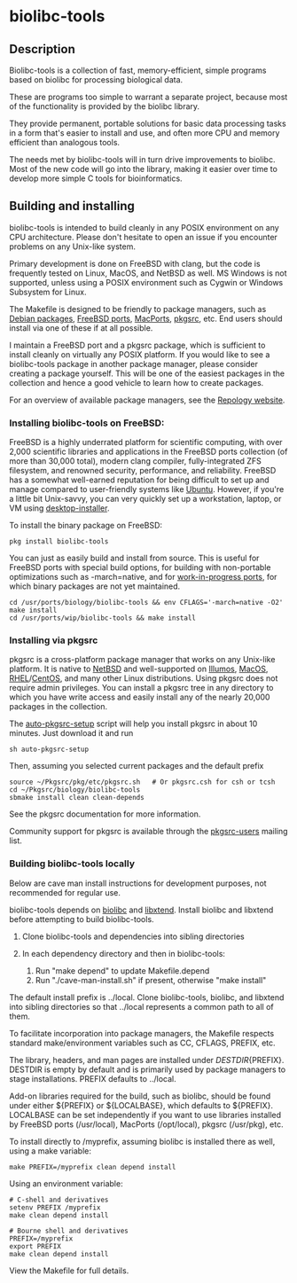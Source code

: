 # biolibc-tools

## Description

Biolibc-tools is a collection of fast, memory-efficient, simple programs
based on biolibc for processing biological data.

These are programs too simple to warrant a separate project, because most
of the functionality is provided by the biolibc library.

They provide permanent, portable solutions for basic data processing tasks
in a form that's easier to install and use, and often more CPU and memory
efficient than analogous tools.

The needs met by biolibc-tools will in turn drive improvements to biolibc.
Most of the new code will go into the library, making it easier over time
to develop more simple C tools for bioinformatics.

## Building and installing

biolibc-tools is intended to build cleanly in any POSIX environment on
any CPU architecture.  Please
don't hesitate to open an issue if you encounter problems on any
Unix-like system.

Primary development is done on FreeBSD with clang, but the code is frequently
tested on Linux, MacOS, and NetBSD as well.  MS Windows is not supported,
unless using a POSIX environment such as Cygwin or Windows Subsystem for Linux.

The Makefile is designed to be friendly to package managers, such as
[Debian packages](https://www.debian.org/distrib/packages),
[FreeBSD ports](https://www.freebsd.org/ports/),
[MacPorts](https://www.macports.org/), [pkgsrc](https://pkgsrc.org/), etc.
End users should install via one of these if at all possible.

I maintain a FreeBSD port and a pkgsrc package, which is sufficient to install
cleanly on virtually any POSIX platform.  If you would like to see a
biolibc-tools package in another package manager, please consider creating a
package yourself.  This will be one of the easiest packages in the collection
and hence a good vehicle to learn how to create packages.

For an overview of available package managers, see the
[Repology website](https://repology.org/).

### Installing biolibc-tools on FreeBSD:

FreeBSD is a highly underrated platform for scientific computing, with over
2,000 scientific libraries and applications in the FreeBSD ports collection
(of more than 30,000 total), modern clang compiler, fully-integrated ZFS
filesystem, and renowned security, performance, and reliability.
FreeBSD has a somewhat well-earned reputation for being difficult to set up
and manage compared to user-friendly systems like [Ubuntu](https://ubuntu.com/).
However, if you're a little bit Unix-savvy, you can very quickly set up a
workstation, laptop, or VM using
[desktop-installer](http://www.acadix.biz/desktop-installer.php).

To install the binary package on FreeBSD:

```
pkg install biolibc-tools
```
You can just as easily build and install from source.  This is useful for
FreeBSD ports with special build options, for building with non-portable
optimizations such as -march=native, and for 
[work-in-progress ports](https://github.com/outpaddling/freebsd-ports-wip),
for which binary packages are not yet maintained.

```
cd /usr/ports/biology/biolibc-tools && env CFLAGS='-march=native -O2' make install
cd /usr/ports/wip/biolibc-tools && make install
```

### Installing via pkgsrc

pkgsrc is a cross-platform package manager that works on any Unix-like
platform. It is native to [NetBSD](https://www.netbsd.org/) and well-supported
on [Illumos](https://illumos.org/), [MacOS](https://www.apple.com/macos/),
[RHEL](https://www.redhat.com)/[CentOS](https://www.centos.org/), and
many other Linux distributions.
Using pkgsrc does not require admin privileges.  You can install a pkgsrc
tree in any directory to which you have write access and easily install any
of the nearly 20,000 packages in the collection.

The
[auto-pkgsrc-setup](https://github.com/outpaddling/auto-admin/blob/master/User-scripts/auto-pkgsrc-setup)
script will help you install pkgsrc in about 10 minutes.  Just download it
and run

```
sh auto-pkgsrc-setup
```

Then, assuming you selected current packages and the default prefix

```
source ~/Pkgsrc/pkg/etc/pkgsrc.sh   # Or pkgsrc.csh for csh or tcsh
cd ~/Pkgsrc/biology/biolibc-tools
sbmake install clean clean-depends
```

See the pkgsrc documentation for more information.

Community support for pkgsrc is available through the
[pkgsrc-users](http://netbsd.org/mailinglists) mailing list.

### Building biolibc-tools locally

Below are cave man install instructions for development purposes, not
recommended for regular use.

biolibc-tools depends on 
[biolibc](https://github.com/auerlab/biolibc) and
[libxtend](https://github.com/outpaddling/libxtend).
Install biolibc and libxtend before attempting to build biolibc-tools.

1. Clone biolibc-tools and dependencies into sibling directories
2. In each dependency directory and then in biolibc-tools:
    
    1. Run "make depend" to update Makefile.depend
    2. Run "./cave-man-install.sh" if present, otherwise "make install"

The default install prefix is ../local.  Clone biolibc-tools, biolibc, and
libxtend into sibling directories so that ../local represents a common path
to all of them.

To facilitate incorporation into package managers, the Makefile respects
standard make/environment variables such as CC, CFLAGS, PREFIX, etc.  

The library, headers, and man pages are installed under
${DESTDIR}${PREFIX}.  DESTDIR is empty by default and is primarily used by
package managers to stage installations.  PREFIX defaults to ../local.

Add-on libraries required for the build, such as biolibc, should be found
under either ${PREFIX} or ${LOCALBASE}, which defaults to ${PREFIX}.
LOCALBASE can be set independently if you want to use libraries installed
by FreeBSD ports (/usr/local), MacPorts (/opt/local), pkgsrc (/usr/pkg), etc.

To install directly to /myprefix, assuming biolibc is installed there as well,
using a make variable:

```
make PREFIX=/myprefix clean depend install
```

Using an environment variable:

```
# C-shell and derivatives
setenv PREFIX /myprefix
make clean depend install

# Bourne shell and derivatives
PREFIX=/myprefix
export PREFIX
make clean depend install
```

View the Makefile for full details.
